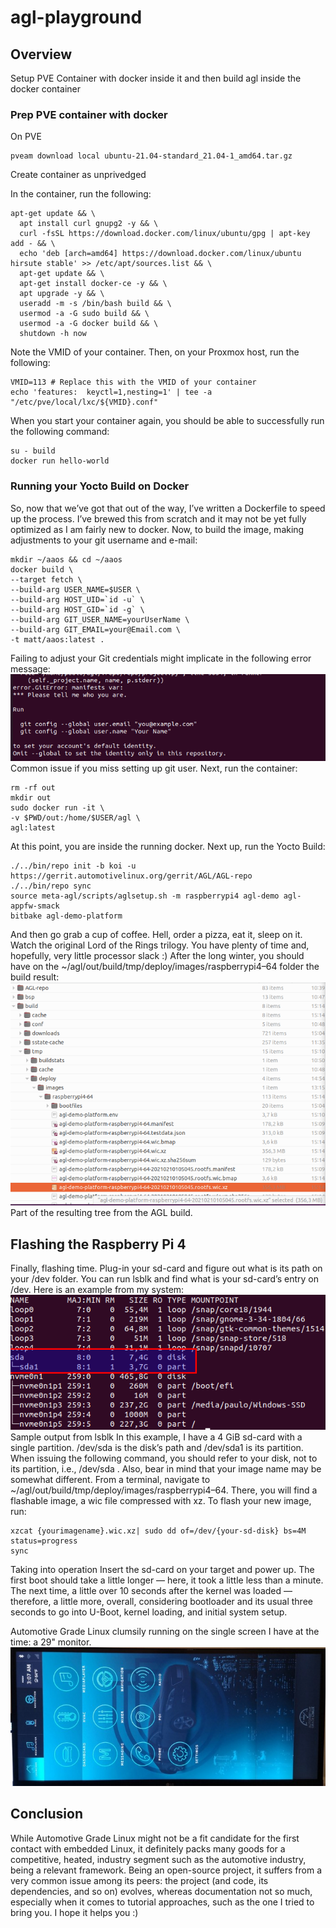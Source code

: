 # agl-playground

## Overview

Setup PVE Container with docker inside it and then build agl inside the docker container

### Prep PVE container with docker

On PVE

```
pveam download local ubuntu-21.04-standard_21.04-1_amd64.tar.gz
```

Create container as unprivedged

In the container, run the following:
```
apt-get update && \
  apt install curl gnupg2 -y && \
  curl -fsSL https://download.docker.com/linux/ubuntu/gpg | apt-key add - && \
  echo 'deb [arch=amd64] https://download.docker.com/linux/ubuntu hirsute stable' >> /etc/apt/sources.list && \
  apt-get update && \
  apt-get install docker-ce -y && \
  apt upgrade -y && \
  useradd -m -s /bin/bash build && \
  usermod -a -G sudo build && \
  usermod -a -G docker build && \
  shutdown -h now
```
Note the VMID of your container. Then, on your Proxmox host, run the following:
```
VMID=113 # Replace this with the VMID of your container
echo 'features:  keyctl=1,nesting=1' | tee -a "/etc/pve/local/lxc/${VMID}.conf"
```

When you start your container again, you should be able to successfully run the following command:
```
su - build
docker run hello-world
```


### Running your Yocto Build on Docker
So, now that we’ve got that out of the way, I’ve written a Dockerfile to speed up the process. I’ve brewed this from scratch and it may not be yet fully optimized as I am fairly new to docker.
Now, to build the image, making adjustments to your git username and e-mail:
```
mkdir ~/aaos && cd ~/aaos
docker build \
--target fetch \
--build-arg USER_NAME=$USER \
--build-arg HOST_UID=`id -u` \
--build-arg HOST_GID=`id -g` \
--build-arg GIT_USER_NAME=yourUserName \
--build-arg GIT_EMAIL=your@Email.com \
-t matt/aaos:latest .
```
Failing to adjust your Git credentials might implicate in the following error message:
![error](images/1_KAKzl9T2kmLAkDaRu248cg.png)
Common issue if you miss setting up git user.
Next, run the container:
```
rm -rf out
mkdir out
sudo docker run -it \
-v $PWD/out:/home/$USER/agl \
agl:latest
```
At this point, you are inside the running docker. Next up, run the Yocto Build:
```
./../bin/repo init -b koi -u https://gerrit.automotivelinux.org/gerrit/AGL/AGL-repo
./../bin/repo sync
source meta-agl/scripts/aglsetup.sh -m raspberrypi4 agl-demo agl-appfw-smack
bitbake agl-demo-platform
```
And then go grab a cup of coffee. Hell, order a pizza, eat it, sleep on it. Watch the original Lord of the Rings trilogy. You have plenty of time and, hopefully, very little processor slack :)
After the long winter, you should have on the ~/agl/out/build/tmp/deploy/images/raspberrypi4–64 folder the build result:
![Build Result](images/1_NUpkWfyxxoaQ3H1wNyNLng.png)
Part of the resulting tree from the AGL build.

## Flashing the Raspberry Pi 4
Finally, flashing time. Plug-in your sd-card and figure out what is its path on your /dev folder. You can run lsblk and find what is your sd-card’s entry on /dev. Here is an example from my system:
![Example](images/1_EF1_t5qBRAApMFZuHwxosA.png)
Sample output from lsblk
In this example, I have a 4 GiB sd-card with a single partition. /dev/sda is the disk’s path and /dev/sda1 is its partition. When issuing the following command, you should refer to your disk, not to its partition, i.e., /dev/sda . Also, bear in mind that your image name may be somewhat different.
From a terminal, navigate to ~/agl/out/build/tmp/deploy/images/raspberrypi4–64. There, you will find a flashable image, a wic file compressed with xz. To flash your new image, run:
```
xzcat {yourimagename}.wic.xz| sudo dd of=/dev/{your-sd-disk} bs=4M status=progress
sync
```
Taking into operation
Insert the sd-card on your target and power up. The first boot should take a little longer — here, it took a little less than a minute. The next time, a little over 10 seconds after the kernel was loaded — therefore, a little more, overall, considering bootloader and its usual three seconds to go into U-Boot, kernel loading, and initial system setup.

Automotive Grade Linux clumsily running on the single screen I have at the time: a 29" monitor.
![Screen29](images/1_t_LyPNsVrfkbpvHq2u7TZg.jpeg)

## Conclusion
While Automotive Grade Linux might not be a fit candidate for the first contact with embedded Linux, it definitely packs many goods for a competitive, heated, industry segment such as the automotive industry, being a relevant framework.
Being an open-source project, it suffers from a very common issue among its peers: the project (and code, its dependencies, and so on) evolves, whereas documentation not so much, especially when it comes to tutorial approaches, such as the one I tried to bring you.
I hope it helps you :)

